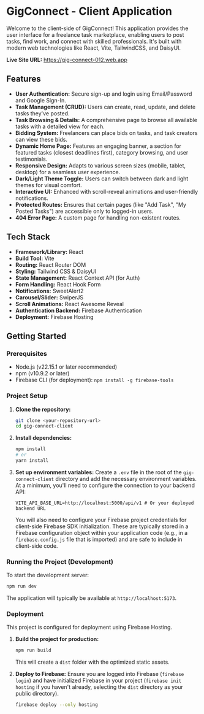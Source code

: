 # GigConnect - Client Application

Welcome to the client-side of GigConnect! This application provides the user interface for a freelance task marketplace, enabling users to post tasks, find work, and connect with skilled professionals. It's built with modern web technologies like React, Vite, TailwindCSS, and DaisyUI.

**Live Site URL:** 
https://gig-connect-012.web.app

## Features

*   **User Authentication:** Secure sign-up and login using Email/Password and Google Sign-In.
*   **Task Management (CRUD):** Users can create, read, update, and delete tasks they've posted.
*   **Task Browsing & Details:** A comprehensive page to browse all available tasks with a detailed view for each.
*   **Bidding System:** Freelancers can place bids on tasks, and task creators can view these bids.
*   **Dynamic Home Page:** Features an engaging banner, a section for featured tasks (closest deadlines first), category browsing, and user testimonials.
*   **Responsive Design:** Adapts to various screen sizes (mobile, tablet, desktop) for a seamless user experience.
*   **Dark/Light Theme Toggle:** Users can switch between dark and light themes for visual comfort.
*   **Interactive UI:** Enhanced with scroll-reveal animations and user-friendly notifications.
*   **Protected Routes:** Ensures that certain pages (like "Add Task", "My Posted Tasks") are accessible only to logged-in users.
*   **404 Error Page:** A custom page for handling non-existent routes.

## Tech Stack

*   **Framework/Library:** React
*   **Build Tool:** Vite
*   **Routing:** React Router DOM
*   **Styling:** Tailwind CSS & DaisyUI
*   **State Management:** React Context API (for Auth)
*   **Form Handling:** React Hook Form
*   **Notifications:** SweetAlert2
*   **Carousel/Slider:** SwiperJS
*   **Scroll Animations:** React Awesome Reveal
*   **Authentication Backend:** Firebase Authentication
*   **Deployment:** Firebase Hosting

## Getting Started

### Prerequisites

*   Node.js (v22.15.1 or later recommended)
*   npm (v10.9.2 or later)
*   Firebase CLI (for deployment): `npm install -g firebase-tools`

### Project Setup

1.  **Clone the repository:**
    ```bash
    git clone <your-repository-url>
    cd gig-connect-client
    ```

2.  **Install dependencies:**
    ```bash
    npm install
    # or
    yarn install
    ```

3.  **Set up environment variables:**
    Create a `.env` file in the root of the `gig-connect-client` directory and add the necessary environment variables. At a minimum, you'll need to configure the connection to your backend API:
    ```env
    VITE_API_BASE_URL=http://localhost:5000/api/v1 # Or your deployed backend URL
    ```
    You will also need to configure your Firebase project credentials for client-side Firebase SDK initialization. These are typically stored in a Firebase configuration object within your application code (e.g., in a `firebase.config.js` file that is imported) and are safe to include in client-side code.

### Running the Project (Development)

To start the development server:
```bash
npm run dev

```
The application will typically be available at `http://localhost:5173`.

### Deployment

This project is configured for deployment using Firebase Hosting.

1.  **Build the project for production:**
    ```bash
    npm run build
    
    ```
    This will create a `dist` folder with the optimized static assets.

2.  **Deploy to Firebase:**
    Ensure you are logged into Firebase (`firebase login`) and have initialized Firebase in your project (`firebase init hosting` if you haven't already, selecting the `dist` directory as your public directory).
    ```bash
    firebase deploy --only hosting
    ```


